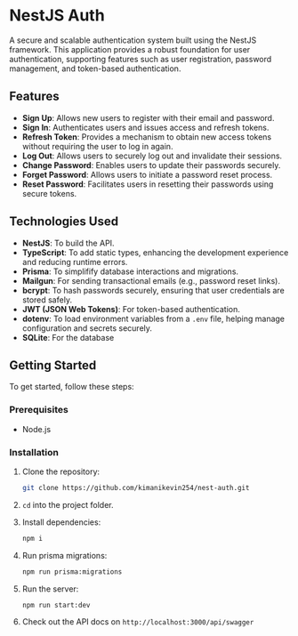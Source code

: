 # NestJS Auth

A secure and scalable authentication system built using the NestJS framework. This application provides a robust foundation for user authentication, supporting features such as user registration, password management, and token-based authentication.

## Features

-   **Sign Up**: Allows new users to register with their email and password.
-   **Sign In**: Authenticates users and issues access and refresh tokens.
-   **Refresh Token**: Provides a mechanism to obtain new access tokens without requiring the user to log in again.
-   **Log Out**: Allows users to securely log out and invalidate their sessions.
-   **Change Password**: Enables users to update their passwords securely.
-   **Forget Password**: Allows users to initiate a password reset process.
-   **Reset Password**: Facilitates users in resetting their passwords using secure tokens.

## Technologies Used

-   **NestJS**: To build the API.
-   **TypeScript**: To add static types, enhancing the development experience and reducing runtime errors.
-   **Prisma**: To simplifify database interactions and migrations.
-   **Mailgun**: For sending transactional emails (e.g., password reset links).
-   **bcrypt**: To hash passwords securely, ensuring that user credentials are stored safely.
-   **JWT (JSON Web Tokens)**: For token-based authentication.
-   **dotenv**: To load environment variables from a `.env` file, helping manage configuration and secrets securely.
-   **SQLite**: For the database

## Getting Started

To get started, follow these steps:

### Prerequisites

-   Node.js

### Installation

1. Clone the repository:

    ```bash
    git clone https://github.com/kimanikevin254/nest-auth.git
    ```

2. `cd` into the project folder.

3. Install dependencies:

    ```bash
    npm i
    ```

4. Run prisma migrations:

    ```bash
    npm run prisma:migrations
    ```

5. Run the server:

    ```bash
    npm run start:dev
    ```

6. Check out the API docs on `http://localhost:3000/api/swagger`
